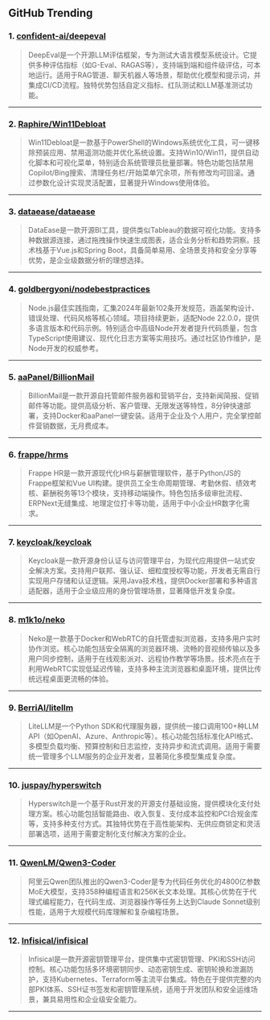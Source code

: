 ## GitHub Trending


### 1. [confident-ai/deepeval](https://github.com/confident-ai/deepeval)
> DeepEval是一个开源LLM评估框架，专为测试大语言模型系统设计。它提供多种评估指标（如G-Eval、RAGAS等），支持端到端和组件级评估，可本地运行。适用于RAG管道、聊天机器人等场景，帮助优化模型和提示词，并集成CI/CD流程。独特优势包括自定义指标、红队测试和LLM基准测试功能。
---

### 2. [Raphire/Win11Debloat](https://github.com/Raphire/Win11Debloat)
> Win11Debloat是一款基于PowerShell的Windows系统优化工具，可一键移除预装应用、禁用遥测功能并优化系统设置。支持Win10/Win11，提供自动化脚本和可视化菜单，特别适合系统管理员批量部署。特色功能包括禁用Copilot/Bing搜索、清理任务栏/开始菜单冗余项，所有修改均可回滚。通过参数化设计实现灵活配置，显著提升Windows使用体验。
---

### 3. [dataease/dataease](https://github.com/dataease/dataease)
> DataEase是一款开源BI工具，提供类似Tableau的数据可视化功能。支持多种数据源连接，通过拖拽操作快速生成图表，适合业务分析和趋势洞察。技术栈基于Vue.js和Spring Boot，具备简单易用、全场景支持和安全分享等优势，是企业级数据分析的理想选择。
---

### 4. [goldbergyoni/nodebestpractices](https://github.com/goldbergyoni/nodebestpractices)
> Node.js最佳实践指南，汇集2024年最新102条开发规范，涵盖架构设计、错误处理、代码风格等核心领域。项目持续更新，适配Node 22.0.0，提供多语言版本和代码示例。特别适合中高级Node开发者提升代码质量，包含TypeScript使用建议、现代化日志方案等实用技巧。通过社区协作维护，是Node开发的权威参考。
---

### 5. [aaPanel/BillionMail](https://github.com/aaPanel/BillionMail)
> BillionMail是一款开源自托管邮件服务器和营销平台，支持新闻简报、促销邮件等功能。提供高级分析、客户管理、无限发送等特性，8分钟快速部署，支持Docker和aaPanel一键安装。适用于企业及个人用户，完全掌控邮件营销数据，无月费成本。
---

### 6. [frappe/hrms](https://github.com/frappe/hrms)
> Frappe HR是一款开源现代化HR与薪酬管理软件，基于Python/JS的Frappe框架和Vue UI构建。提供员工全生命周期管理、考勤休假、绩效考核、薪酬税务等13个模块，支持移动端操作。特色包括多级审批流程、ERPNext无缝集成、地理定位打卡等功能，适用于中小企业HR数字化需求。
---

### 7. [keycloak/keycloak](https://github.com/keycloak/keycloak)
> Keycloak是一款开源身份认证与访问管理平台，为现代应用提供一站式安全解决方案。支持用户联邦、强认证、细粒度授权等功能，开发者无需自行实现用户存储和认证逻辑。采用Java技术栈，提供Docker部署和多种语言适配器，适用于企业级应用的身份管理场景，显著降低开发复杂度。
---

### 8. [m1k1o/neko](https://github.com/m1k1o/neko)
> Neko是一款基于Docker和WebRTC的自托管虚拟浏览器，支持多用户实时协作浏览。核心功能包括安全隔离的浏览器环境、流畅的音视频传输以及多用户同步控制，适用于在线观影派对、远程协作教学等场景。技术亮点在于利用WebRTC实现低延迟传输，支持多种主流浏览器和桌面环境，提供比传统远程桌面更流畅的体验。
---

### 9. [BerriAI/litellm](https://github.com/BerriAI/litellm)
> LiteLLM是一个Python SDK和代理服务器，提供统一接口调用100+种LLM API（如OpenAI、Azure、Anthropic等）。核心功能包括标准化API格式、多模型负载均衡、预算控制和日志监控，支持异步和流式调用。适用于需要统一管理多个LLM服务的企业开发者，显著简化多模型集成复杂度。
---

### 10. [juspay/hyperswitch](https://github.com/juspay/hyperswitch)
> Hyperswitch是一个基于Rust开发的开源支付基础设施，提供模块化支付处理方案。核心功能包括智能路由、收入恢复、支付成本监控和PCI合规金库等，支持多种支付方式。其独特优势在于高性能架构、无供应商锁定和灵活部署选项，适用于需要定制化支付解决方案的企业。
---

### 11. [QwenLM/Qwen3-Coder](https://github.com/QwenLM/Qwen3-Coder)
> 阿里云Qwen团队推出的Qwen3-Coder是专为代码任务优化的4800亿参数MoE大模型，支持358种编程语言和256K长文本处理。其核心优势在于代理式编程能力，在代码生成、浏览器操作等任务上达到Claude Sonnet级别性能，适用于大规模代码库理解和复杂编程场景。
---

### 12. [Infisical/infisical](https://github.com/Infisical/infisical)
> Infisical是一款开源密钥管理平台，提供集中式密钥管理、PKI和SSH访问控制。核心功能包括多环境密钥同步、动态密钥生成、密钥轮换和泄漏防护，支持Kubernetes、Terraform等主流平台集成。特色在于提供完整的内部PKI体系、SSH证书签发和密钥管理系统，适用于开发团队和安全运维场景，兼具易用性和企业级安全能力。
---
